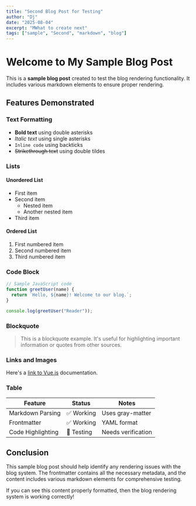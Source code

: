 ```yaml
---
title: "Second Blog Post for Testing"
author: "Dj"
date: "2025-08-04"
excerpt: "MWhat to create next"
tags: ["sample", "Second", "markdown", "blog"]
---
```


# Welcome to My Sample Blog Post

This is a **sample blog post** created to test the blog rendering functionality. It includes various markdown elements to ensure proper rendering.

## Features Demonstrated

### Text Formatting
- **Bold text** using double asterisks
- *Italic text* using single asterisks
- `Inline code` using backticks
- ~~Strikethrough text~~ using double tildes

### Lists

#### Unordered List
- First item
- Second item
  - Nested item
  - Another nested item
- Third item

#### Ordered List
1. First numbered item
2. Second numbered item
3. Third numbered item

### Code Block

```javascript
// Sample JavaScript code
function greetUser(name) {
  return `Hello, ${name}! Welcome to our blog.`;
}

console.log(greetUser("Reader"));
```

### Blockquote

> This is a blockquote example. It's useful for highlighting important information or quotes from other sources.

### Links and Images

Here's a [link to Vue.js](https://vuejs.org/) documentation.

### Table

| Feature | Status | Notes |
|---------|--------|-------|
| Markdown Parsing | ✅ Working | Uses gray-matter |
| Frontmatter | ✅ Working | YAML format |
| Code Highlighting | 🔄 Testing | Needs verification |

## Conclusion

This sample blog post should help identify any rendering issues with the blog system. The frontmatter contains all the necessary metadata, and the content includes various markdown elements for comprehensive testing.

If you can see this content properly formatted, then the blog rendering system is working correctly!
